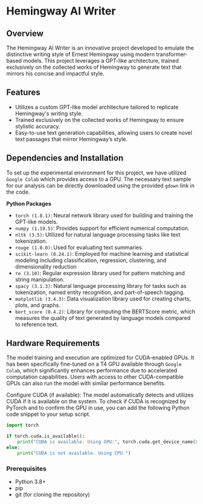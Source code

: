 # Hemingway AI Writer

## Overview
The Hemingway AI Writer is an innovative project developed to emulate the distinctive writing style of Ernest Hemingway using modern transformer-based models. This project leverages a GPT-like architecture, trained exclusively on the collected works of Hemingway to generate text that mirrors his concise and impactful style.

## Features
- Utilizes a custom GPT-like model architecture tailored to replicate Hemingway's writing style.
- Trained exclusively on the collected works of Hemingway to ensure stylistic accuracy.
- Easy-to-use text generation capabilities, allowing users to create novel text passages that mirror Hemingway’s style.


## Dependencies and Installation

To set up the experimental environment for this project, we have utilized `Google Colab` which provides access to a GPU. The necessary text sample for our analysis can be directly downloaded using the provided `gdown` link in the code. 

**Python Packages**
- `torch (1.8.1)`: Neural network library used for building and training the GPT-like models.
- `numpy (1.19.5)`: Provides support for efficient numerical computation.
- `nltk (3.5)`: Utilized for natural language processing tasks like text tokenization.
- `rouge (1.0.0)`: Used for evaluating text summaries.
- `scikit-learn (0.24.1)`: Employed for machine learning and statistical modeling including classification, regression, clustering, and dimensionality reduction
- `re (3.10)`: Regular expression library used for pattern matching and string manipulation.
- `spacy (3.1.3)`: Natural language processing library for tasks such as tokenization, named entity recognition, and part-of-speech tagging.
- `matplotlib (3.4.3)`: Data visualization library used for creating charts, plots, and graphs.
- `bert_score (0.4.2)`: Library for computing the BERTScore metric, which measures the quality of text generated by language models compared to reference text.

## Hardware Requirements
The model training and execution are optimized for CUDA-enabled GPUs. It has been specifically fine-tuned on a T4 GPU available through `Google Colab`, which significantly enhances performance due to accelerated computation capabilities. Users with access to other CUDA-compatible GPUs can also run the model with similar performance benefits.

Configure CUDA (if available): The model automatically detects and utilizes CUDA if it is available on the system. To check if CUDA is recognized by PyTorch and to confirm the GPU in use, you can add the following Python code snippet to your setup script.

```python
import torch

if torch.cuda.is_available():
    print("CUDA is available. Using GPU:", torch.cuda.get_device_name(0))
else:
    print("CUDA is not available. Using CPU.")
```
  
### Prerequisites
- Python 3.8+
- pip
- git (for cloning the repository)


